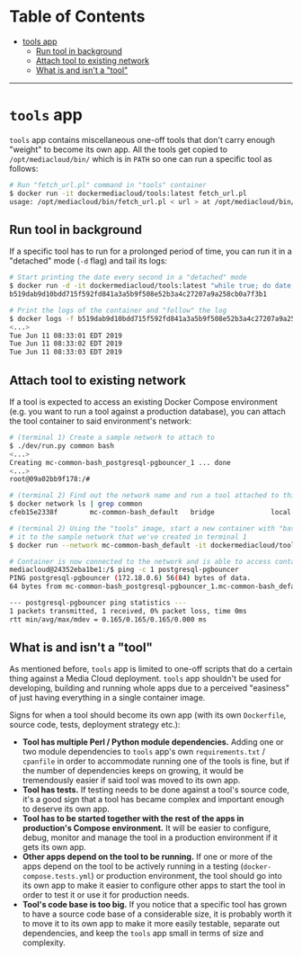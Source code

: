 <!-- MEDIACLOUD-TOC-START -->

Table of Contents
=================

   * [tools app](#tools-app)
      * [Run tool in background](#run-tool-in-background)
      * [Attach tool to existing network](#attach-tool-to-existing-network)
      * [What is and isn't a "tool"](#what-is-and-isnt-a-tool)

----
<!-- MEDIACLOUD-TOC-END -->


# `tools` app

`tools` app contains miscellaneous one-off tools that don't carry enough "weight" to become its own app. All the tools get copied to `/opt/mediacloud/bin/` which is in `PATH` so one can run a specific tool as follows:

```bash
# Run "fetch_url.pl" command in "tools" container
$ docker run -it dockermediacloud/tools:latest fetch_url.pl
usage: /opt/mediacloud/bin/fetch_url.pl < url > at /opt/mediacloud/bin/fetch_url.pl line 16.
```

## Run tool in background

If a specific tool has to run for a prolonged period of time, you can run it in a "detached" mode (`-d` flag) and tail its logs:

```bash
# Start printing the date every second in a "detached" mode
$ docker run -d -it dockermediacloud/tools:latest "while true; do date; sleep 1; done" 
b519dab9d10bdd715f592fd841a3a5b9f508e52b3a4c27207a9a258cb0a7f3b1

# Print the logs of the container and "follow" the log
$ docker logs -f b519dab9d10bdd715f592fd841a3a5b9f508e52b3a4c27207a9a258cb0a7f3b1
<...>
Tue Jun 11 08:33:01 EDT 2019
Tue Jun 11 08:33:02 EDT 2019
Tue Jun 11 08:33:03 EDT 2019
```

## Attach tool to existing network

If a tool is expected to access an existing Docker Compose environment (e.g. you want to run a tool against a production database), you can attach the tool container to said environment's network:

```bash
# (terminal 1) Create a sample network to attach to
$ ./dev/run.py common bash
<...>
Creating mc-common-bash_postgresql-pgbouncer_1 ... done
<...>
root@09a02bb9f178:/#
```

```bash
# (terminal 2) Find out the network name and run a tool attached to this network
$ docker network ls | grep common
cfeb15e2338f        mc-common-bash_default   bridge              local

# (terminal 2) Using the "tools" image, start a new container with "bash" set as command and attach
# it to the sample network that we've created in terminal 1
$ docker run --network mc-common-bash_default -it dockermediacloud/tools:latest bash

# Container is now connected to the network and is able to access containers in it
mediacloud@24352eba1be1:/$ ping -c 1 postgresql-pgbouncer
PING postgresql-pgbouncer (172.18.0.6) 56(84) bytes of data.
64 bytes from mc-common-bash_postgresql-pgbouncer_1.mc-common-bash_default (172.18.0.6): icmp_seq=1 ttl=64 time=0.165 ms

--- postgresql-pgbouncer ping statistics ---
1 packets transmitted, 1 received, 0% packet loss, time 0ms
rtt min/avg/max/mdev = 0.165/0.165/0.165/0.000 ms
```

## What is and isn't a "tool"

As mentioned before, `tools` app is limited to one-off scripts that do a certain thing against a Media Cloud deployment. `tools` app shouldn't be used for developing, building and running whole apps due to a perceived "easiness" of just having everything in a single container image.

Signs for when a tool should become its own app (with its own `Dockerfile`, source code, tests, deployment strategy etc.):

* **Tool has multiple Perl / Python module dependencies.** Adding one or two module dependencies to `tools` app's own `requirements.txt` / `cpanfile` in order to accommodate running one of the tools is fine, but if the number of dependencies keeps on growing, it would be tremendously easier if said tool was moved to its own app.
* **Tool has tests.** If testing needs to be done against a tool's source code, it's a good sign that a tool has became complex and important enough to deserve its own app.
* **Tool has to be started together with the rest of the apps in production's Compose environment.** It will be easier to configure, debug, monitor and manage the tool in a production environment if it gets its own app.
* **Other apps depend on the tool to be running.** If one or more of the apps depend on the tool to be actively running in a testing (`docker-compose.tests.yml`) or production environment, the tool should go into its own app to make it easier to configure other apps to start the tool in order to test it or use it for production needs.
* **Tool's code base is too big.** If you notice that a specific tool has grown to have a source code base of a considerable size, it is probably worth it to move it to its own app to make it more easily testable, separate out dependencies, and keep the `tools` app small in terms of size and complexity.
